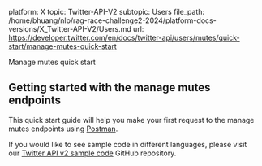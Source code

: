 platform: X
topic: Twitter-API-V2
subtopic: Users
file_path: /home/bhuang/nlp/rag-race-challenge2-2024/platform-docs-versions/X_Twitter-API-V2/Users.md
url: https://developer.twitter.com/en/docs/twitter-api/users/mutes/quick-start/manage-mutes-quick-start

Manage mutes quick start

## Getting started with the manage mutes endpoints

This quick start guide will help you make your first request to the manage mutes endpoints using [Postman](https://developer.twitter.com/en/docs/tools-and-libraries/using-postman).

If you would like to see sample code in different languages, please visit our [Twitter API v2 sample code](https://github.com/twitterdev/Twitter-API-v2-sample-code) GitHub repository.